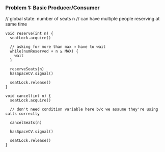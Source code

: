 ### Problem 1: Basic Producer/Consumer 

// global state: number of seats n
// can have multiple people reserving at same time

```
void reserve(int n) {
  seatLock.acquire()
  
  // asking for more than max → have to wait
  while(numReserved + n ≥ MAX) {
    wait
  }
  
  reserveSeats(n) 
  hasSpaceCV.signal()
  
  seatLock.release()
}

void cancel(int n) {
  seatLock.acquire()
  
  // don't need condition variable here b/c we assume they're using calls correctly
  
  cancelSeats(n)
  
  hasSpaceCV.signal()
  
  seatLock.release()
}

```
  
  
